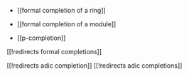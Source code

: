 
* [[formal completion of a ring]]

* [[formal completion of a module]]

* [[p-completion]]



[[!redirects formal completions]]

[[!redirects adic completion]]
[[!redirects adic completions]]